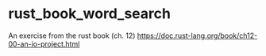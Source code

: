 # rust_book_word_search
An exercise from the rust book (ch. 12)
https://doc.rust-lang.org/book/ch12-00-an-io-project.html
